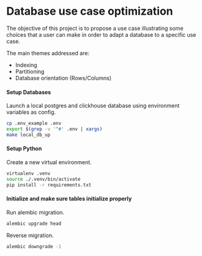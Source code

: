 # Database use case optimization

The objective of this project is to propose a use case illustrating some choices that a user can make in order to adapt a database to a specific use case.

The main themes addressed are:

- Indexing
- Partitioning
- Database orientation (Rows/Columns)

#### Setup Databases

Launch a local postgres and clickhouse database using environment variables as config.

```bash
cp .env_example .env
export $(grep -v '^#' .env | xargs)
make local_db_up
```

#### Setup Python

Create a new virtual environment.

```bash
virtualenv .venv
source ./.venv/bin/activate
pip install -r requirements.txt
```

#### Initialize and make sure tables initialize properly

Run alembic migration.

```bash
alembic upgrade head
```

Reverse migration.

```bash
alembic downgrade -1
```
